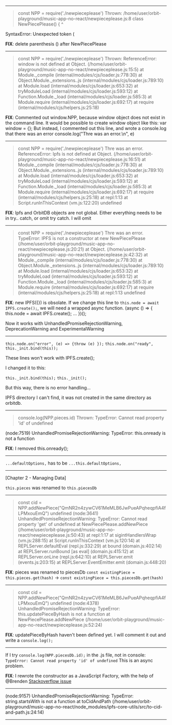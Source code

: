 -----------------------------

> const NPP = require('./newpieceplease')
Thrown:
/home/user/orbit-playground/music-app-no-react/newpieceplease.js:8
class NewPiecePlease() {
                    ^

SyntaxError: Unexpected token (
> 

__FIX__: delete parenthesis () after NewPiecePlease 

-----------------------------

> const NPP = require('./newpieceplease')
Thrown:
ReferenceError: window is not defined
    at Object.<anonymous> (/home/user/orbit-playground/music-app-no-react/newpieceplease.js:15:5)
    at Module._compile (internal/modules/cjs/loader.js:778:30)
    at Object.Module._extensions..js (internal/modules/cjs/loader.js:789:10)
    at Module.load (internal/modules/cjs/loader.js:653:32)
    at tryModuleLoad (internal/modules/cjs/loader.js:593:12)
    at Function.Module._load (internal/modules/cjs/loader.js:585:3)
    at Module.require (internal/modules/cjs/loader.js:692:17)
    at require (internal/modules/cjs/helpers.js:25:18)
> 

__FIX__: Commented out window.NPP, because window object does not exist in the command line. It would be possible to create window object like this: var window = {};
But instead, I commented out this line, and wrote a console.log that there was an error console.log("Thre was an error.\n", e)

-----------------------------

> const NPP = require('./newpieceplease')
Thre was an error.
 ReferenceError: Ipfs is not defined
    at Object.<anonymous> (/home/user/orbit-playground/music-app-no-react/newpieceplease.js:16:51)
    at Module._compile (internal/modules/cjs/loader.js:778:30)
    at Object.Module._extensions..js (internal/modules/cjs/loader.js:789:10)
    at Module.load (internal/modules/cjs/loader.js:653:32)
    at tryModuleLoad (internal/modules/cjs/loader.js:593:12)
    at Function.Module._load (internal/modules/cjs/loader.js:585:3)
    at Module.require (internal/modules/cjs/loader.js:692:17)
    at require (internal/modules/cjs/helpers.js:25:18)
    at repl:1:13
    at Script.runInThisContext (vm.js:122:20)
undefined

__FIX__: Ipfs and OrbitDB objects are not global. Either everything needs to be in try.. catch, or omit try catch. I will omit

-----------------------------

> const NPP = require('./newpieceplease')
Thre was an error.
 TypeError: IPFS is not a constructor
    at new NewPiecePlease (/home/user/orbit-playground/music-app-no-react/newpieceplease.js:20:21)
    at Object.<anonymous> (/home/user/orbit-playground/music-app-no-react/newpieceplease.js:42:32)
    at Module._compile (internal/modules/cjs/loader.js:778:30)
    at Object.Module._extensions..js (internal/modules/cjs/loader.js:789:10)
    at Module.load (internal/modules/cjs/loader.js:653:32)
    at tryModuleLoad (internal/modules/cjs/loader.js:593:12)
    at Function.Module._load (internal/modules/cjs/loader.js:585:3)
    at Module.require (internal/modules/cjs/loader.js:692:17)
    at require (internal/modules/cjs/helpers.js:25:18)
    at repl:1:13
undefined

__FIX__: new IPFS({}) is obsolate.
If we change this line to `this.node = await IPFS.create();`, we will need a wrapped async function.
(async () => {
    this.node = await IPFS.create();
    ...
})();

Now it works with UnhandledPromiseRejectionWarning, DeprecationWarning and ExperimentalWarning

-----------------------------

`this.node.on("error", (e) => {throw (e) });`
`this.node.on("ready", this._init.bind(this));`

These lines won't work with IPFS.create();

I changed it to this:

`this._init.bind(this);`
`this._init();`

But this way, there is no error handling...

IPFS directory I can't find, it was not created in the same directory as orbitdb.

-----------------------------

> console.log(NPP.pieces.id)
Thrown:
TypeError: Cannot read property 'id' of undefined

(node:7519) UnhandledPromiseRejectionWarning: TypeError: this.onready is not a function

__FIX__: I removed this.onready();

-----------------------------

`...defaultOptions,`
has to be
`...this.defaultOptions,`

-----------------------------

[Chapter 2 - Managing Data]

`this.pieces` was renamed to `this.piecesDb`

-----------------------------

> const cid = NPP.addNewPiece("QmNR2n4zywCV61MeMLB6JwPueAPqheqpfiA4fLPMxouEmQ")
undefined
> (node:3641) UnhandledPromiseRejectionWarning: TypeError: Cannot read property 'get' of undefined
    at NewPiecePlease.addNewPiece (/home/user/orbit-playground/music-app-no-react/newpieceplease.js:50:43)
    at repl:1:17
    at sigintHandlersWrap (vm.js:288:15)
    at Script.runInThisContext (vm.js:120:14)
    at REPLServer.defaultEval (repl.js:332:29)
    at bound (domain.js:402:14)
    at REPLServer.runBound [as eval] (domain.js:415:12)
    at REPLServer.onLine (repl.js:642:10)
    at REPLServer.emit (events.js:203:15)
    at REPLServer.EventEmitter.emit (domain.js:448:20)

__FIX__: pieces was renamed to piecesDb
`const existingPiece = this.pieces.get(hash)` -> `const existingPiece = this.piecesDb.get(hash)`

-----------------------------

> const cid = NPP.addNewPiece("QmNR2n4zywCV61MeMLB6JwPueAPqheqpfiA4fLPMxouEmQ")
undefined
> (node:4378) UnhandledPromiseRejectionWarning: TypeError: this.updatePieceByHash is not a function
    at NewPiecePlease.addNewPiece (/home/user/orbit-playground/music-app-no-react/newpieceplease.js:52:24)

__FIX__: updatePieceByHash haven't been defined yet.
I will comment it out and write a `console.log();`


-----------------------------

 If I try `console.log(NPP.piecesDb.id);` in the .js file, not in console:
 `TypeError: Cannot read property 'id' of undefined`
 This is an async problem.

__FIX__: I rewrote the constructor as a JavaScript Factory, with the help of @Brenden [Stackoverflow issue](https://stackoverflow.com/questions/64229558/how-to-wait-for-constructor-to-finish?noredirect=1#comment113578438_64229558)


-----------------------------

(node:9157) UnhandledPromiseRejectionWarning: TypeError: string.startsWith is not a function
    at toCidAndPath (/home/user/orbit-playground/music-app-no-react/node_modules/ipfs-core-utils/src/to-cid-and-path.js:24:14)




-----------------------------